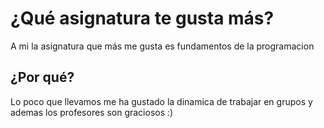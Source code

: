 
 # ¿Qué asignatura te gusta más?

 A mi la asignatura que más me gusta es fundamentos de la programacion

 ## ¿Por qué?

 Lo poco que llevamos me ha gustado la dinamica de trabajar en grupos y ademas los profesores son graciosos :)
